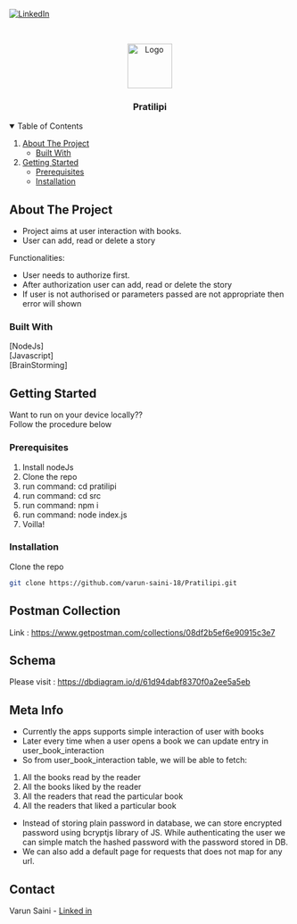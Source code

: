[![LinkedIn][linkedin-shield]][linkedin-url]


<!-- PROJECT LOGO -->
<br />
<p align="center">
  <a href="https://1drv.ms/u/s!Ar_vfbHCB9exc2gL-vC3tKlqaXo?e=QzYVfC">
    <img src="https://www.mpug.com/wp-content/uploads/2020/03/new-project-logo.png" alt="Logo" width="80" height="80">
  </a>

  <h3 align="center">Pratilipi</h3>

  
  </p>
</p>



<!-- TABLE OF CONTENTS -->
<details open="open">
  <summary>Table of Contents</summary>
  <ol>
    <li>
      <a href="#about-the-project">About The Project</a>
      <ul>
        <li><a href="#built-with">Built With</a></li>
      </ul>
    </li>
    <li>
      <a href="#getting-started">Getting Started</a>
      <ul>
        <li><a href="#prerequisites">Prerequisites</a></li>
        <li><a href="#installation">Installation</a></li>
      </ul>
    </li>
  </ol>
</details>



<!-- ABOUT THE PROJECT -->
## About The Project
* Project aims at user interaction with books.
* User can add, read or delete a story



Functionalities:
* User needs to authorize first.
* After authorization user can add, read or delete the story
* If user is not authorised or parameters passed are not appropriate then error will shown

### Built With
 [NodeJs]    
 [Javascript]  
 [BrainStorming]



<!-- GETTING STARTED -->
## Getting Started

Want to run on your device locally??    
Follow the procedure below

### Prerequisites

1. Install nodeJs
2. Clone the repo
3. run command: cd pratilipi
4. run command: cd src
5. run command: npm i
6. run command: node index.js
7. Voilla!


### Installation

Clone the repo
   ```sh
   git clone https://github.com/varun-saini-18/Pratilipi.git
   ```



## Postman Collection

Link : https://www.getpostman.com/collections/08df2b5ef6e90915c3e7

## Schema
Please visit : 
https://dbdiagram.io/d/61d94dabf8370f0a2ee5a5eb


## Meta Info
* Currently the apps supports simple interaction of user with books
* Later every time when a user opens a book we can update entry in user_book_interaction
* So from user_book_interaction table, we will be able to fetch:

<ol>
    <li>All the books read by the reader</li>
    <li>All the books liked by the reader</li>
    <li>All the readers that read the particular book</li>
    <li>All the readers that liked a particular book</li>
</ol>

* Instead of storing plain password in database, we can store encrypted password using bcryptjs library of JS. While authenticating the user we can simple match the hashed password with the password stored in DB.
* We can also add a default page for requests that does not map for any url.

<!-- CONTACT -->
## Contact

Varun Saini - [Linked in](https://www.linkedin.com/in/varun-sainii/)




[linkedin-shield]: https://img.shields.io/badge/-LinkedIn-black.svg?style=for-the-badge&logo=linkedin&colorB=555
[linkedin-url]: https://www.linkedin.com/in/varun-sainii
